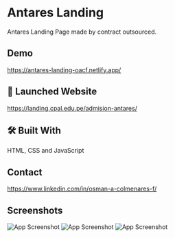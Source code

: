 
# Antares Landing

Antares Landing Page made by contract outsourced.
## Demo

https://antares-landing-oacf.netlify.app/
## 🚀 Launched Website

https://landing.cpal.edu.pe/admision-antares/

## 🛠 Built With
HTML, CSS and JavaScript


## Contact

https://www.linkedin.com/in/osman-a-colmenares-f/





## Screenshots
![App Screenshot](https://i.imgur.com/OROsLBJ.png)
![App Screenshot](https://i.imgur.com/exzxdTP.png)
![App Screenshot](https://i.imgur.com/STaOFmq.png)

